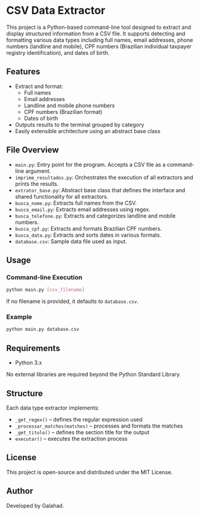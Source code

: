 # CSV Data Extractor

This project is a Python-based command-line tool designed to extract and display structured information from a CSV file. It supports detecting and formatting various data types including full names, email addresses, phone numbers (landline and mobile), CPF numbers (Brazilian individual taxpayer registry identification), and dates of birth.

## Features

- Extract and format:
  - Full names
  - Email addresses
  - Landline and mobile phone numbers
  - CPF numbers (Brazilian format)
  - Dates of birth
- Outputs results to the terminal grouped by category
- Easily extensible architecture using an abstract base class

## File Overview

- `main.py`: Entry point for the program. Accepts a CSV file as a command-line argument.
- `imprime_resultados.py`: Orchestrates the execution of all extractors and prints the results.
- `extrator_base.py`: Abstract base class that defines the interface and shared functionality for all extractors.
- `busca_nome.py`: Extracts full names from the CSV.
- `busca_email.py`: Extracts email addresses using regex.
- `busca_telefone.py`: Extracts and categorizes landline and mobile numbers.
- `busca_cpf.py`: Extracts and formats Brazilian CPF numbers.
- `busca_data.py`: Extracts and sorts dates in various formats.
- `database.csv`: Sample data file used as input.

## Usage

### Command-line Execution

```bash
python main.py [csv_filename]
```

If no filename is provided, it defaults to `database.csv`.

### Example

```bash
python main.py database.csv
```

## Requirements

- Python 3.x

No external libraries are required beyond the Python Standard Library.

## Structure

Each data type extractor implements:
- `_get_regex()` – defines the regular expression used
- `_processar_matches(matches)` – processes and formats the matches
- `_get_titulo()` – defines the section title for the output
- `executar()` – executes the extraction process

## License

This project is open-source and distributed under the MIT License.

## Author

Developed by Galahad.
